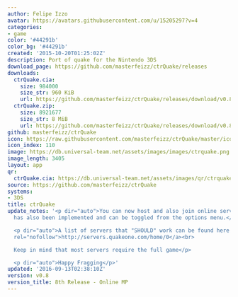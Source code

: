 ```yaml
---
author: Felipe Izzo
avatar: https://avatars.githubusercontent.com/u/15205297?v=4
categories:
- game
color: '#44291b'
color_bg: '#44291b'
created: '2015-10-20T01:25:02Z'
description: Port of quake for the Nintendo 3DS
download_page: https://github.com/masterfeizz/ctrQuake/releases
downloads:
  ctrQuake.cia:
    size: 984000
    size_str: 960 KiB
    url: https://github.com/masterfeizz/ctrQuake/releases/download/v0.8/ctrQuake.cia
  ctrQuake.zip:
    size: 8921677
    size_str: 8 MiB
    url: https://github.com/masterfeizz/ctrQuake/releases/download/v0.8/ctrQuake.zip
github: masterfeizz/ctrQuake
icon: https://raw.githubusercontent.com/masterfeizz/ctrQuake/master/icon.png
icon_index: 110
image: https://db.universal-team.net/assets/images/images/ctrquake.png
image_length: 3405
layout: app
qr:
  ctrQuake.cia: https://db.universal-team.net/assets/images/qr/ctrquake-cia.png
source: https://github.com/masterfeizz/ctrQuake
systems:
- 3DS
title: ctrQuake
update_notes: '<p dir="auto">You can now host and also join online servers. Dithering
  has also been implemented and can be toggled from the options menu.</p>

  <p dir="auto">A list of servers that "SHOULD" work can be found here <a href="http://servers.quakeone.com/home/0"
  rel="nofollow">http://servers.quakeone.com/home/0</a><br>

  Keep in mind that most servers require the full game</p>

  <p dir="auto">Happy Fragging</p>'
updated: '2016-09-13T02:38:10Z'
version: v0.8
version_title: 8th Release - Online MP
---
```

